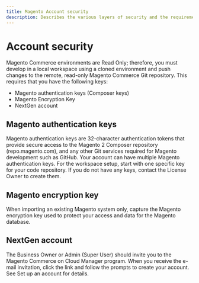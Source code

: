 ```yaml
---
title: Magento Account security
description: Describes the various layers of security and the requirements for interacting with the Magento PaaS.
---
```


# Account security

Magento Commerce environments are Read Only; therefore, you must develop in a local workspace using a cloned environment and push changes to the remote, read-only Magento Commerce Git repository. This requires that you have the following keys:

- Magento authentication keys (Composer keys)
- Magento Encryption Key
- NextGen account

## Magento authentication keys

Magento authentication keys are 32-character authentication tokens that provide secure access to the Magento 2 Composer repository (repo.magento.com), and any other Git services required for Magento development such as GitHub. Your account can have multiple Magento authentication keys. For the workspace setup, start with one specific key for your code repository. If you do not have any keys, contact the License Owner to create them.

## Magento encryption key

When importing an existing Magento system only, capture the Magento encryption key used to protect your access and data for the Magento database.

## NextGen account

The Business Owner or Admin (Super User) should invite you to the Magento Commerce on Cloud Manager program. When you receive the e-mail invitation, click the link and follow the prompts to create your account. See Set up an account for details.
